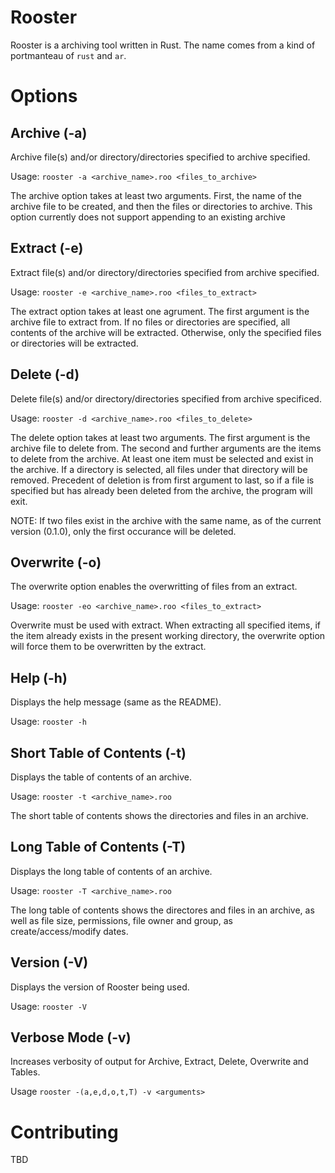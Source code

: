 # Rooster

Rooster is a archiving tool written in Rust. The name comes from a kind of portmanteau
of `rust` and `ar`. 

Options
=======

Archive (-a)
------------

Archive file(s) and/or directory/directories specified to archive specified.

Usage: `rooster -a <archive_name>.roo <files_to_archive>`

The archive option takes at least two arguments. First, the name of the archive
file to be created, and then the files or directories to archive. This option
currently does not support appending to an existing archive

Extract (-e)
------------

Extract file(s) and/or directory/directories specified from archive specified.

Usage: `rooster -e <archive_name>.roo <files_to_extract>`

The extract option takes at least one agrument. The first argument is the 
archive file to extract from. If no files or directories are specified, all
contents of the archive will be extracted. Otherwise, only the specified files
or directories will be extracted.

Delete (-d)
-----------

Delete file(s) and/or directory/directories specified from archive specificed.

Usage: `rooster -d <archive_name>.roo <files_to_delete>`

The delete option takes at least two arguments. The first argument is the 
archive file to delete from. The second and further arguments are the items to
delete from the archive. At least one item must be selected and exist in the
archive. If a directory is selected, all files under that directory will be 
removed. Precedent of deletion is from first argument to last, so if a file is
specified but has already been deleted from the archive, the program will exit.

NOTE: If two files exist in the archive with the same name, as of the current
version (0.1.0), only the first occurance will be deleted. 

Overwrite (-o)
--------------

The overwrite option enables the overwritting of files from an extract.

Usage: `rooster -eo <archive_name>.roo <files_to_extract>`

Overwrite must be used with extract. When extracting all specified items, if 
the item already exists in the present working directory, the overwrite option
will force them to be overwritten by the extract. 


Help (-h)
---------

Displays the help message (same as the README).

Usage: `rooster -h`


Short Table of Contents (-t)
----------------------------

Displays the table of contents of an archive. 

Usage: `rooster -t <archive_name>.roo`

The short table of contents shows the directories and files in an archive.

Long Table of Contents (-T)
---------------------------

Displays the long table of contents of an archive.

Usage: `rooster -T <archive_name>.roo`

The long table of contents shows the directores and files in an archive, as 
well as file size, permissions, file owner and group, as create/access/modify
dates.

Version (-V)
------------

Displays the version of Rooster being used.

Usage: `rooster -V`

Verbose Mode (-v)
-----------------

Increases verbosity of output for Archive, Extract, Delete, Overwrite and 
Tables. 

Usage `rooster -(a,e,d,o,t,T) -v <arguments>`


Contributing
============

TBD
